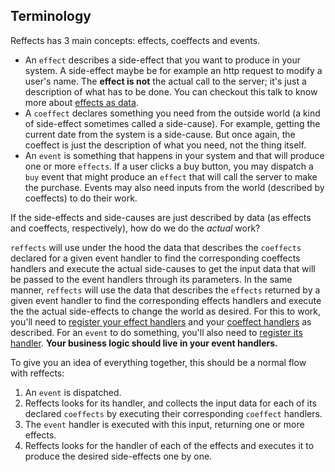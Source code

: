 ## Terminology

Reffects has 3 main concepts: effects, coeffects and events.

- An `effect` describes a side-effect that you want to produce in your system. A side-effect maybe be for example an http request to modify a user's name. The **effect is not** the actual call to the server; it's just a description of what has to be done. You can checkout this talk to know more about [effects as data](https://www.youtube.com/watch?v=6EdXaWfoslc).
- A `coeffect` declares something you need from the outside world (a kind of side-effect sometimes called a side-cause). For example, getting the current date from the system is a side-cause. But once again, the coeffect is just the description of what you need, not the thing itself.
- An `event` is something that happens in your system and that will produce one or more `effects`. If a user clicks a buy button, you may dispatch a `buy` event that might produce an `effect` that will call the server to make the purchase. Events may also need inputs from the world (described by coeffects) to do their work.

If the side-effects and side-causes are just described by data (as effects and coeffects, respectively), how do we do the *actual* work? 

`reffects` will use under the hood the data that describes the `coeffects` declared for a given event handler to find the corresponding coeffects handlers and execute the actual side-causes to get the input data that will be passed to the event handlers through its parameters. 
In the same manner, `reffects` will use the data that describes the `effects` returned by a given event handler to find the corresponding effects handlers and execute the the actual side-effects to change the world as desired. For this to work, you'll need to [register your effect handlers](/packages/reffects/docs/api.md#registereffecthandler) and your [coeffect handlers](/packages/reffects/docs/api.md#registercoeffecthandler) as described. For an `event` to do something, you'll also need to [register its handler](/packages/reffects/docs/api.md#registereventhandler). **Your business logic should live in your event handlers.**

To give you an idea of everything together, this should be a normal flow with reffects:

1. An `event` is dispatched.
2. Reffects looks for its handler, and collects the input data for each of its declared `coeffects` by executing their corresponding `coeffect` handlers.
3. The `event` handler is executed with this input, returning one or more effects.
4. Reffects looks for the handler of each of the effects and executes it to produce the desired side-effects one by one.

